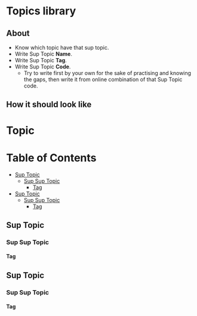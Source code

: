# Topics library

## About
* Know which topic have that sup topic.
* Write Sup Topic **Name**.
* Write Sup Topic **Tag**.
* Write Sup Topic **Code**.
  * Try to write first by your own for the sake of practising and knowing the gaps, then write it from online combination of that Sup Topic code.
  

 ## How it should look like
 
 # Topic

Table of Contents
================= 

- [Sup Topic](#sup-topic)
  * [Sup Sup Topic](#sup-sup-topic)
    + [Tag](#tag)
 - [Sup Topic](#sup-topic)
   * [Sup Sup Topic](#sup-sup-topic)
     + [Tag](#tag)
   
## Sup Topic
### Sup Sup Topic
#### Tag

## Sup Topic
### Sup Sup Topic
#### Tag

  
